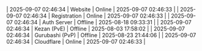 | 2025-09-07 02:46:34 | Website | Online | 2025-09-07 02:46:33 |
| 2025-09-07 02:46:34 | Registration | Online | 2025-09-07 02:46:33 |
| 2025-09-07 02:46:34 | Auth Server | Offline | 2025-08-18 09:33:31 |
| 2025-09-07 02:46:34 | Kezan (PvE) | Offline | 2025-08-03 17:58:02 |
| 2025-09-07 02:46:34 | Gurubashi (PvP) | Offline | 2025-08-23 21:44:06 |
| 2025-09-07 02:46:34 | Cloudflare | Online | 2025-09-07 02:46:33 |

